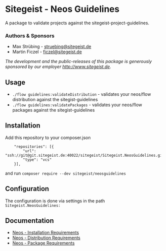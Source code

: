# Sitegeist - Neos Guidelines

A package to validate projects against the sitegeist-project-guidelines.

### Authors & Sponsors

* Max Strübing - struebing@sitegeist.de
* Martin Ficzel - ficzel@sitegeist.de

*The development and the public-releases of this package is generously sponsored
by our employer http://www.sitegeist.de.*

## Usage

- `./flow guidelines:validateDistribution` - validates your neos/flow distribution against the sitegist-guidelines
- `./flow guidelines:validatePackages` - validates your neos/flow packages against the sitegist-guidelines

## Installation

Add this repository to your composer.json
```
    "repositories": [{
        "url": "ssh://git@git.sitegeist.de:40022/sitegeist/Sitegeist.NeosGuidelines.git",
        "type": "vcs"
    }],
```

and run `composer require --dev sitegeist/neosguidelines`

## Configuration
 
The configuration is done via settings in the path `Sitegeist.NeosGuidelines:`

## Documentation
 
- [Neos - Installation Requirements](Documentation/InstallationRequirements.md)
- [Neos - Distribution Requirements](Documentation/DistributionRequirements.md)
- [Neos - Package Requirements](Documentation/PackageRequirements.md)


 

